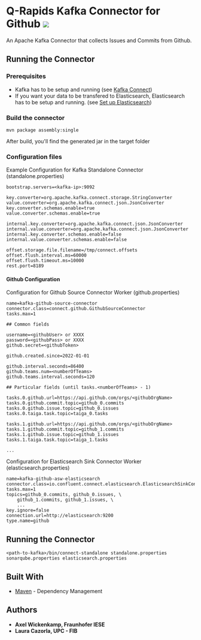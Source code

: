 # Q-Rapids Kafka Connector for Github ![](https://img.shields.io/badge/License-Apache2.0-blue.svg)

An Apache Kafka Connector that collects Issues and Commits from Github.

## Running the Connector

### Prerequisites

* Kafka has to be setup and running (see [Kafka Connect](https://docs.confluent.io/current/connect/index.html))
* If you want your data to be transfered to Elasticsearch, Elasticsearch has to be setup and running. (see [Set up Elasticsearch](https://www.elastic.co/guide/en/elasticsearch/reference/current/setup.html))

### Build the connector
```
mvn package assembly:single
```
After build, you'll find the generated jar in the target folder

### Configuration files

Example Configuration for Kafka Standalone Connector (standalone.properties)

```properties 
bootstrap.servers=<kafka-ip>:9092

key.converter=org.apache.kafka.connect.storage.StringConverter
value.converter=org.apache.kafka.connect.json.JsonConverter
key.converter.schemas.enable=true
value.converter.schemas.enable=true

internal.key.converter=org.apache.kafka.connect.json.JsonConverter
internal.value.converter=org.apache.kafka.connect.json.JsonConverter
internal.key.converter.schemas.enable=false
internal.value.converter.schemas.enable=false

offset.storage.file.filename=/tmp/connect.offsets
offset.flush.interval.ms=60000
offset.flush.timeout.ms=10000
rest.port=8189
```

#### Github Configuration
Configuration for Github Source Connector Worker (github.properties)

```properties
name=kafka-github-source-connector
connector.class=connect.github.GithubSourceConnector
tasks.max=1

## Common fields

username=<githubUser> or XXXX
password=<githubPass> or XXXX
github.secret=<githubToken>

github.created.since=2022-01-01

github.interval.seconds=86400
github.teams.num=<numberOfTeams>
github.teams.interval.seconds=120

## Particular fields (until tasks.<numberOfTeams> - 1)

tasks.0.github.url=https://api.github.com/orgs/<githubOrgName>
tasks.0.github.commit.topic=github_0.commits
tasks.0.github.issue.topic=github_0.issues
tasks.0.taiga.task.topic=taiga_0.tasks

tasks.1.github.url=https://api.github.com/orgs/<githubOrgName>
tasks.1.github.commit.topic=github_1.commits
tasks.1.github.issue.topic=github_1.issues
tasks.1.taiga.task.topic=taiga_1.tasks

...
```

Configuration for Elasticsearch Sink Connector Worker (elasticsearch.properties)

```properties
name=kafka-github-asw-elasticsearch
connector.class=io.confluent.connect.elasticsearch.ElasticsearchSinkConnector
tasks.max=1
topics=github_0.commits, github_0.issues, \
    github_1.commits, github_1.issues, \
    ...
key.ignore=false
connection.url=http://elasticsearch:9200
type.name=github
```

## Running the Connector

```
<path-to-kafka>/bin/connect-standalone standalone.properties sonarqube.properties elasticsearch.properties
```

## Built With

* [Maven](https://maven.apache.org/) - Dependency Management

## Authors

* **Axel Wickenkamp, Fraunhofer IESE**
* **Laura Cazorla, UPC - FIB**

